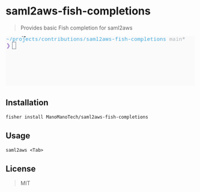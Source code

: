# saml2aws-fish-completions

> Provides basic Fish completion for saml2aws

![preview](preview.gif)

## Installation

```fish
fisher install ManoManoTech/saml2aws-fish-completions
```

## Usage

```fish
saml2aws <Tab>
```

## License

> MIT
